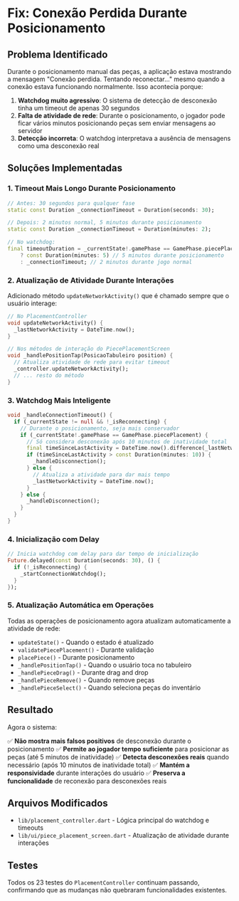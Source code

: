 # Fix: Conexão Perdida Durante Posicionamento

## Problema Identificado

Durante o posicionamento manual das peças, a aplicação estava mostrando a mensagem "Conexão perdida. Tentando reconectar..." mesmo quando a conexão estava funcionando normalmente. Isso acontecia porque:

1. **Watchdog muito agressivo**: O sistema de detecção de desconexão tinha um timeout de apenas 30 segundos
2. **Falta de atividade de rede**: Durante o posicionamento, o jogador pode ficar vários minutos posicionando peças sem enviar mensagens ao servidor
3. **Detecção incorreta**: O watchdog interpretava a ausência de mensagens como uma desconexão real

## Soluções Implementadas

### 1. **Timeout Mais Longo Durante Posicionamento**

```dart
// Antes: 30 segundos para qualquer fase
static const Duration _connectionTimeout = Duration(seconds: 30);

// Depois: 2 minutos normal, 5 minutos durante posicionamento
static const Duration _connectionTimeout = Duration(minutes: 2);

// No watchdog:
final timeoutDuration = _currentState!.gamePhase == GamePhase.piecePlacement
    ? const Duration(minutes: 5) // 5 minutos durante posicionamento
    : _connectionTimeout; // 2 minutos durante jogo normal
```

### 2. **Atualização de Atividade Durante Interações**

Adicionado método `updateNetworkActivity()` que é chamado sempre que o usuário interage:

```dart
// No PlacementController
void updateNetworkActivity() {
  _lastNetworkActivity = DateTime.now();
}

// Nos métodos de interação do PiecePlacementScreen
void _handlePositionTap(PosicaoTabuleiro position) {
  // Atualiza atividade de rede para evitar timeout
  _controller.updateNetworkActivity();
  // ... resto do método
}
```

### 3. **Watchdog Mais Inteligente**

```dart
void _handleConnectionTimeout() {
  if (_currentState != null && !_isReconnecting) {
    // Durante o posicionamento, seja mais conservador
    if (_currentState!.gamePhase == GamePhase.piecePlacement) {
      // Só considera desconexão após 10 minutos de inatividade total
      final timeSinceLastActivity = DateTime.now().difference(_lastNetworkActivity!);
      if (timeSinceLastActivity > const Duration(minutes: 10)) {
        _handleDisconnection();
      } else {
        // Atualiza a atividade para dar mais tempo
        _lastNetworkActivity = DateTime.now();
      }
    } else {
      _handleDisconnection();
    }
  }
}
```

### 4. **Inicialização com Delay**

```dart
// Inicia watchdog com delay para dar tempo de inicialização
Future.delayed(const Duration(seconds: 30), () {
  if (!_isReconnecting) {
    _startConnectionWatchdog();
  }
});
```

### 5. **Atualização Automática em Operações**

Todas as operações de posicionamento agora atualizam automaticamente a atividade de rede:

- `updateState()` - Quando o estado é atualizado
- `validatePiecePlacement()` - Durante validação
- `placePiece()` - Durante posicionamento
- `_handlePositionTap()` - Quando o usuário toca no tabuleiro
- `_handlePieceDrag()` - Durante drag and drop
- `_handlePieceRemove()` - Quando remove peças
- `_handlePieceSelect()` - Quando seleciona peças do inventário

## Resultado

Agora o sistema:

✅ **Não mostra mais falsos positivos** de desconexão durante o posicionamento
✅ **Permite ao jogador tempo suficiente** para posicionar as peças (até 5 minutos de inatividade)
✅ **Detecta desconexões reais** quando necessário (após 10 minutos de inatividade total)
✅ **Mantém a responsividade** durante interações do usuário
✅ **Preserva a funcionalidade** de reconexão para desconexões reais

## Arquivos Modificados

- `lib/placement_controller.dart` - Lógica principal do watchdog e timeouts
- `lib/ui/piece_placement_screen.dart` - Atualização de atividade durante interações

## Testes

Todos os 23 testes do `PlacementController` continuam passando, confirmando que as mudanças não quebraram funcionalidades existentes.
